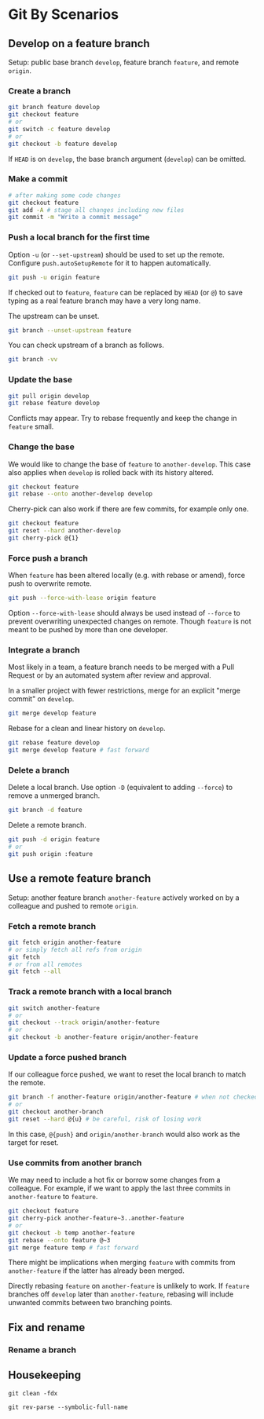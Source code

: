 # Git By Scenarios

## Develop on a feature branch
Setup: public base branch `develop`, feature branch `feature`, and remote `origin`.

### Create a branch
``` bash
git branch feature develop
git checkout feature
# or
git switch -c feature develop
# or
git checkout -b feature develop
```
If `HEAD` is on `develop`, the base branch argument (`develop`) can be omitted.

### Make a commit
``` bash
# after making some code changes
git checkout feature
git add -A # stage all changes including new files
git commit -m "Write a commit message"
```

### Push a local branch for the first time
Option `-u` (or `--set-upstream`) should be used to set up the remote. Configure `push.autoSetupRemote` for it to happen automatically.
``` bash
git push -u origin feature
```
If checked out to `feature`, `feature` can be replaced by `HEAD` (or `@`) to save typing as a real feature branch may have a very long name.

The upstream can be unset.
``` bash
git branch --unset-upstream feature
```

You can check upstream of a branch as follows.
``` bash
git branch -vv
```

### Update the base
``` bash
git pull origin develop
git rebase feature develop
```
Conflicts may appear. Try to rebase frequently and keep the change in `feature` small.

### Change the base
We would like to change the base of `feature` to `another-develop`. This case also applies when `develop` is rolled back with its history altered.
``` bash
git checkout feature
git rebase --onto another-develop develop
```

Cherry-pick can also work if there are few commits, for example only one.
``` bash
git checkout feature
git reset --hard another-develop
git cherry-pick @{1}
```

### Force push a branch
When `feature` has been altered locally (e.g. with rebase or amend), force push to overwrite remote.
``` bash
git push --force-with-lease origin feature
```
Option `--force-with-lease` should always be used instead of `--force` to prevent overwriting unexpected changes on remote. Though `feature` is not meant to be pushed by more than one developer.

### Integrate a branch
Most likely in a team, a feature branch needs to be merged with a Pull Request or by an automated system after review and approval.

In a smaller project with fewer restrictions, merge for an explicit "merge commit" on `develop`.
``` bash
git merge develop feature
```

Rebase for a clean and linear history on `develop`.
``` bash
git rebase feature develop
git merge develop feature # fast forward
```

### Delete a branch
Delete a local branch. Use option `-D` (equivalent to adding `--force`) to remove a unmerged branch.
``` bash
git branch -d feature
```

Delete a remote branch.
``` bash
git push -d origin feature
# or
git push origin :feature
```

## Use a remote feature branch
Setup: another feature branch `another-feature` actively worked on by a colleague and pushed to remote `origin`.

### Fetch a remote branch
``` bash
git fetch origin another-feature
# or simply fetch all refs from origin
git fetch
# or from all remotes
git fetch --all
```

### Track a remote branch with a local branch
``` bash
git switch another-feature
# or
git checkout --track origin/another-feature
# or
git checkout -b another-feature origin/another-feature
```

### Update a force pushed branch
If our colleague force pushed, we want to reset the local branch to match the remote.
``` bash
git branch -f another-feature origin/another-feature # when not checked out
# or
git checkout another-branch
git reset --hard @{u} # be careful, risk of losing work
```
In this case, `@{push}` and `origin/another-branch` would also work as the target for reset.

### Use commits from another branch
We may need to include a hot fix or borrow some changes from a colleague. For example, if we want to apply the last three commits in `another-feature` to `feature`.

``` bash
git checkout feature
git cherry-pick another-feature~3..another-feature
# or
git checkout -b temp another-feature
git rebase --onto feature @~3
git merge feature temp # fast forward
```
There might be implications when merging `feature` with commits from `another-feature` if the latter has already been merged.

Directly rebasing `feature` on `another-feature` is unlikely to work. If `feature` branches off `develop` later than `another-feature`, rebasing will include unwanted commits between two branching points.

## Fix and rename

### Rename a branch

## Housekeeping

```
git clean -fdx
```

```
git rev-parse --symbolic-full-name
```
